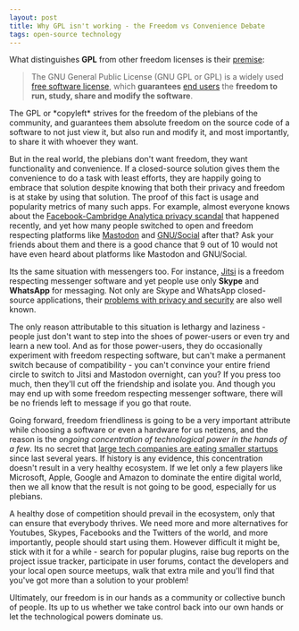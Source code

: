 ```yaml
---
layout: post
title: Why GPL isn't working - the Freedom vs Convenience Debate
tags: open-source technology
---
```


What distinguishes **GPL** from other freedom licenses is their [premise](https://en.wikipedia.org/wiki/GNU_General_Public_License):

> The GNU General Public License (GNU GPL or GPL) is a widely used [free software license](https://en.wikipedia.org/wiki/Free_software_license "Free software license"), which **guarantees** [end users](https://en.wikipedia.org/wiki/End_user "End user") the **freedom to run, study, share and modify the software**.

<!--more-->The GPL or *copyleft* strives for the freedom of the plebians of the community, and guarantees them absolute freedom on the source code of a software to not just view it, but also run and modify it, and most importantly, to share it with whoever they want.

But in the real world, the plebians don't want freedom, they want functionality and convenience. If a closed-source solution gives them the convenience to do a task with least efforts, they are happily going to embrace that solution despite knowing that both their privacy and freedom is at stake by using that solution. The proof of this fact is usage and popularity metrics of many such apps. For example, almost everyone knows about the [Facebook-Cambridge Analytica privacy scandal](https://en.wikipedia.org/wiki/Facebook%E2%80%93Cambridge_Analytica_data_scandal) that happened recently, and yet how many people switched to open and freedom respecting platforms like [Mastodon](https://mastodon.social/) and [GNU/Social](https://www.gnu.org/s/social/) after that? Ask your friends about them and there is a good chance that 9 out of 10 would not have even heard about platforms like Mastodon and GNU/Social.

Its the same situation with messengers too. For instance, [Jitsi](https://jitsi.org/) is a freedom respecting messenger software and yet people use only **Skype** and **WhatsApp** for messaging. Not only are Skype and WhatsApp closed-source applications, their [problems with privacy and security](https://lifehacker.com/stop-using-whatsapp-if-you-care-about-your-privacy-1825719172) are also well known.

The only reason attributable to this situation is lethargy and laziness - people just don't want to step into the shoes of power-users or even try and learn a new tool. And as for those power-users, they do occasionally experiment with freedom respecting software, but can't make a permanent switch because of compatibility - you can't convince your entire friend circle to switch to Jitsi and Mastodon overnight, can you? If you press too much, then they'll cut off the friendship and isolate you. And though you may end up with some freedom respecting messenger software, there will be no friends left to message if you go that route.

Going forward, freedom friendliness is going to be a very important attribute while choosing a software or even a hardware for us netizens, and the reason is the *ongoing concentration of technological power in the hands of a few*. Its no secret that [large tech companies are eating smaller startups](https://prahladyeri.github.io/blog/2018/06/microsofts-github-acquisition-an-unbiased-perspective.html) since last several years. If history is any evidence, this concentration doesn't result in a very healthy ecosystem. If we let only a few players like Microsoft, Apple, Google and Amazon to dominate the entire digital world, then we all know that the result is not going to be good, especially for us plebians.

A healthy dose of competition should prevail in the ecosystem, only that can ensure that everybody thrives. We need more and more alternatives for Youtubes, Skypes, Facebooks and the Twitters of the world, and more importantly, people should start using them. However difficult it might be, stick with it for a while - search for popular plugins, raise bug reports on the project issue tracker, participate in user forums, contact the developers and your local open source meetups, walk that extra mile and you'll find that you've got more than a solution to your problem!

Ultimately, our freedom is in our hands as a community or collective bunch of people. Its up to us whether we take control back into our own hands or let the technological powers dominate us.
